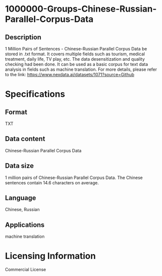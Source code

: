 # 1000000-Groups-Chinese-Russian-Parallel-Corpus-Data

## Description
1 Million Pairs of Sentences - Chinese-Russian Parallel Corpus Data be stored in .txt format. It covers multiple fields such as tourism, medical treatment, daily life, TV play, etc. The data desensitization and quality checking had been done. It can be used as a basic corpus for text data analysis in fields such as machine translation.
For more details, please refer to the link: https://www.nexdata.ai/datasets/1071?source=Github


# Specifications
## Format
TXT
## Data content
Chinese-Russian Parallel Corpus Data
## Data size
1 million pairs of Chinese-Russian Parallel Corpus Data. The Chinese sentences contain 14.6 characters on average.
## Language
Chinese, Russian
## Applications
machine translation
# Licensing Information
Commercial License
